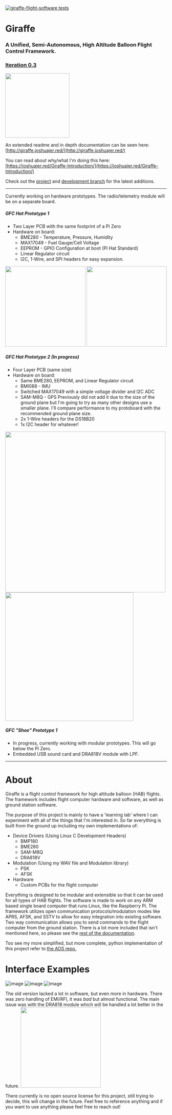 [![giraffe-flight-software tests](https://github.com/joshua-jerred/Giraffe/actions/workflows/gfs-tests.yml/badge.svg)](https://github.com/joshua-jerred/Giraffe/actions/workflows/gfs-tests.yml)
# Giraffe
### A Unified, Semi-Autonomous, High Altitude Balloon Flight Control Framework.
### [Iteration 0.3](https://giraffe.joshuajer.red/md_docs_Doxygen_pages_versions.html)

<img src="https://user-images.githubusercontent.com/19292194/193437157-0a421f68-fa85-43bb-b372-1807a19c470d.png" height="200">

An extended readme and in depth documentation can be seen here: [http://giraffe.joshuajer.red/](http://giraffe.joshuajer.red/)

You can read about why/what I'm doing this here: [https://joshuajer.red/Giraffe-Introduction/](https://joshuajer.red/Giraffe-Introduction/)

Check out the [project](https://github.com/users/joshua-jerred/projects/3) and 
[development branch](https://github.com/joshua-jerred/Giraffe/tree/development) 
for the latest additions.

---

Currently working on hardware prototypes.
The radio/telemetry module will be on a separate board.
##### GFC Hat Prototype 1
 - Two Layer PCB with the same footprint of a Pi Zero 
 - Hardware on board:
   - BME280 - Temperature, Pressure, Humidity
   - MAX17049 - Fuel Gauge/Cell Voltage
   - EEPROM - GPIO Configuration at boot (Pi Hat Standard)
   - Linear Regulator circuit
   - I2C, 1-Wire, and SPI headers for easy expansion.
<p float="left">
<img src="https://user-images.githubusercontent.com/19292194/208227412-e66f7161-9344-4b72-9d3e-354403b7205f.png" height="250">
<img src="https://user-images.githubusercontent.com/19292194/211131143-2cf3ead8-e015-4daa-9893-1738f5f38175.png" height="250">
</p>

##### GFC Hat Prototype 2 (In progress)
 - Four Layer PCB (same size)
 - Hardware on board:
   - Same BME280, EEPROM, and Linear Regulator circuit
   - BMI088 - IMU
   - Switched MAX17049 with a simple voltage divider and I2C ADC
   - SAM-M8Q - GPS Previously did not add it due to the size of the ground plane but I'm going to try as many other designs use a smaller plane. I'll compare performance to my protoboard with the recommended ground plane size.
   - 2x 1-Wire headers for the DS18B20
   - 1x I2C header for whatever!
<p float="left">
<img src="https://user-images.githubusercontent.com/19292194/211131350-2b8f4531-4663-4344-9c17-cfefae43fb73.png" height="500">
<img src="https://user-images.githubusercontent.com/19292194/211131524-67701138-8dad-438a-b97c-4af60ae09b90.png" height="400">
</p>

##### GFC "Shoe" Prototype 1
 - In progress, currently working with modular prototypes. This will go below the Pi Zero.
 - Embedded USB sound card and DRA818V module with LPF.
---
# About
Giraffe is a flight control framework for high altitude balloon (HAB) flights. 
The framework includes flight computer hardware and software, as well as 
ground station software. 

The purpose of this project is mainly to have a 'learning lab' where I can
experiment with all of the things that I'm interested in.
So far everything is built from the ground up including my own implementations of:
 - Device Drivers (Using Linux C Development Headers)
   - BMP180
   - BME280
   - SAM-M8Q
   - DRA818V
 - Modulation (Using my WAV file and Modulation library)
   - PSK
   - AFSK
 - Hardware
   - Custom PCBs for the flight computer

Everything is designed to be modular and extensible so that it can be used for
all types of HAB flights. The software is made to work on any ARM based single board
computer that runs Linux, like the Raspberry Pi. The framework utilizes open 
communication protocols/modulation modes like APRS, AFSK, and SSTV to allow for easy integration into existing software. Two way communication allows you to send commands to the
flight computer from the ground station. There is a lot more included that isn't
mentioned here, so please see the [rest of the documentation](http://giraffe.joshuajer.red/).

Too see my more simplified, but more complete, python implementation of this project refer to [the AOS repo.](https://github.com/joshua-jerred/AOS)

# Interface Examples
![image](https://user-images.githubusercontent.com/19292194/211131871-5038b9aa-9065-464f-87f6-c8db80974435.png)
![image](https://user-images.githubusercontent.com/19292194/211131885-df111ace-09ca-445c-bf5d-a0eb66be1097.png)
![image](https://user-images.githubusercontent.com/19292194/211131919-e34518e6-2f79-4cfe-aa36-dedf77819e29.png)



The old version lacked a lot in software, but even more in hardware. There was zero handling of EMI/RFI, it was *bad* but almost functional. The main issue was with the DRA818 module which will be handled a lot better in the future.
<img src="https://user-images.githubusercontent.com/19292194/174874402-ad9695dc-447e-425d-afe4-dd6350de5644.jpg" height="250">

There currently is no open source license for this project, still trying to
decide, this will change in the future. Feel free to reference anything and if you want to use
anything please feel free to reach out!
